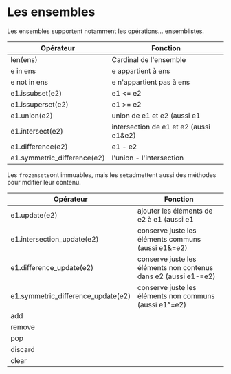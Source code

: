 # Les ensembles

Les ensembles supportent notamment les opérations... ensemblistes.

Opérateur | Fonction
------- | --------
len(ens) | Cardinal de l'ensemble
e in ens | e appartient à ens
e not in ens | e n'appartient pas à ens
e1.issubset(e2) | e1 <= e2
e1.issuperset(e2) | e1 >= e2
e1.union(e2) | union de e1 et e2 (aussi e1|e2) 
e1.intersect(e2) | intersection de e1 et e2 (aussi e1&e2)
e1.difference(e2) | e1 - e2
e1.symmetric_difference(e2) | l'union - l'intersection 

Les `frozenset`sont immuables, mais les `set`admettent aussi des méthodes pour mdifier leur contenu.


Opérateur | Fonction
------- | --------
e1.update(e2) | ajouter les éléments de e2 à e1 (aussi e1|=e2)
e1.intersection_update(e2) | conserve juste les éléments communs (aussi e1&=e2)
e1.difference_update(e2) | conserve juste les éléments non contenus dans e2 (aussi e1-=e2)
e1.symmetric_difference_update(e2) | conserve juste les éléments non communs (aussi e1^=e2)
add | 
remove | 
pop | 
discard | 
clear | 

